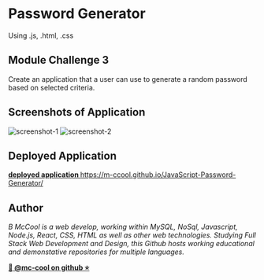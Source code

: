 # Password Generator
Using .js, .html, .css

## Module Challenge 3
Create an application that a user can use to generate a random password based on selected criteria.

## Screenshots of Application
![screenshot-1](https://user-images.githubusercontent.com/101916187/192420573-11099d86-0491-4b2a-b12d-bcb3a2089b93.png)
![screenshot-2](https://user-images.githubusercontent.com/101916187/192420574-7585a0c3-661a-4475-96af-51d5d4e2dbd1.png)


## Deployed Application
**[ deployed application ]((https://m-ccool.github.io/password-generator/))**
https://m-ccool.github.io/JavaScript-Password-Generator/

## Author

*B McCool is a web develop, working within MySQL, NoSql, Javascript, Node.js, React, CSS, HTML as well as other web technologies. Studying Full Stack Web Development and Design, this Github hosts working educational and demonstative repositories for multiple languages.*

**[🐉 @mc-cool on github ⭐](https://github.com/m-ccool)**
